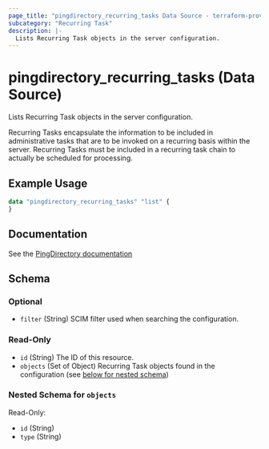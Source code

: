 ```yaml
---
page_title: "pingdirectory_recurring_tasks Data Source - terraform-provider-pingdirectory"
subcategory: "Recurring Task"
description: |-
  Lists Recurring Task objects in the server configuration.
---
```


# pingdirectory_recurring_tasks (Data Source)

Lists Recurring Task objects in the server configuration.

Recurring Tasks encapsulate the information to be included in administrative tasks that are to be invoked on a recurring basis within the server. Recurring Tasks must be included in a recurring task chain to actually be scheduled for processing.

## Example Usage

```terraform
data "pingdirectory_recurring_tasks" "list" {
}
```

## Documentation
See the [PingDirectory documentation](https://docs.pingidentity.com/r/en-us/pingdirectory-93/pd_ds_create_recurring_task_chain)

<!-- schema generated by tfplugindocs -->
## Schema

### Optional

- `filter` (String) SCIM filter used when searching the configuration.

### Read-Only

- `id` (String) The ID of this resource.
- `objects` (Set of Object) Recurring Task objects found in the configuration (see [below for nested schema](#nestedatt--objects))

<a id="nestedatt--objects"></a>
### Nested Schema for `objects`

Read-Only:

- `id` (String)
- `type` (String)

